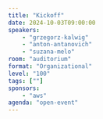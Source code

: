 ```yaml
---
title: "Kickoff"
date: 2024-10-03T09:00:00
speakers:
    - "grzegorz-kalwig"
    - "anton-antanovich"
    - "suzana-melo"
room: "auditorium"
format: "Organizational" 
level: "100"
tags: [""]
sponsors: 
    - "aws"
agenda: "open-event"
---
```

